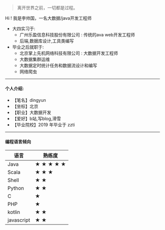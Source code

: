 > 离开世界之前，一切都是过程。

Hi ! 我是李帅国，一名大数据/java开发工程师
* 大四实习于:
    * 广州乐盈信息科技股份有限公司 : 传统的ava web开发工程师
    * 后端,数据库设计,工具类编写
* 毕业之后就职于:
    * 北京掌上先机网络科技有限公司 : 大数据开发工程师
    * 大数据集群运维
    * 大数据定时统计任务和数据流设计和编写
    * 网络爬虫

----------------------------------------------------------------
#### 个人介绍:

* 【笔名】dingyun
* 【坐标】北京
* 【职业】大数据开发
* 【爱好】b站,写blog,滑雪
* 【毕业院校】2019 年毕业于 zzti

----------------------------------------------------------------

#### 编程语言倾向

| 语言       | 熟练度    |
| ---------- | --------- |
| Java       | ★ ★ ★ ★ ★ |
| Scala      | ★ ★ ★     |
| Shell      | ★ ★       |
| Python     | ★ ★       |
| C          | ★         |
| PHP        | ★         |
| kotlin     | ★ ★       |
| javascript | ★ ★       |